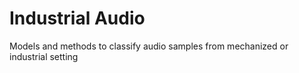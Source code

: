 # Industrial Audio

Models and methods to classify audio samples from mechanized or industrial setting
